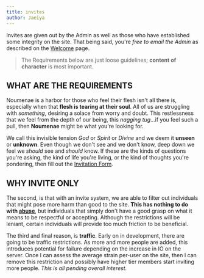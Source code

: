 ```yaml
---
title: invites
author: Jaeiya
---
```

Invites are given out by the Admin as well as those who have established some integrity on the site. That being said, you're _free to email the Admin_ as described on the [Welcome] page.

> The Requirements below are just loose guidelines; **content of character** is most important.

## WHAT ARE THE REQUIREMENTS
Noumenae is a harbor for those who feel their flesh isn't all there is, especially when that **flesh is tearing at their soul**. All of us are struggling with _something_, desiring a solace from worry and doubt. This restlessness that we feel from the depth of our being, this _nagging tug_...if you feel such a pull, then **Noumenae** might be what you're looking for.

We call this invisible tension _God_ or _Spirit_ or _Divine_ and we deem it **unseen** or **unknown**. Even though we don't see and we don't know, deep down we feel we _should_ see and _should_ know. If these are the kinds of questions you're asking, the kind of life you're living, or the kind of thoughts you're pondering, then fill out the [Invitation Form].

## WHY INVITE ONLY
The second, is that with an invite system, we are able to filter out individuals that might pose more harm than good to the site. **This has nothing to do with [abuse]**, but individuals that simply don't have a good grasp on what it means to be respectful or accepting. Although the restrictions will be leniant, certain individuals will provide too much friction to be beneficial.

The third and final reason, is **traffic**. Early on in development, there are going to be traffic restrictions. As more and more people are added, this introduces potential for failure depending on the increase in IO on the server. Once I can assess the average strain per-user on the site, then I can remove this restriction and possibly have higher tier members start inviting more people. _This is all pending overall interest._

[welcome]:/#/home/welcome
[invitation form]:/#/invite
[abuse]:/#/faq/abuses